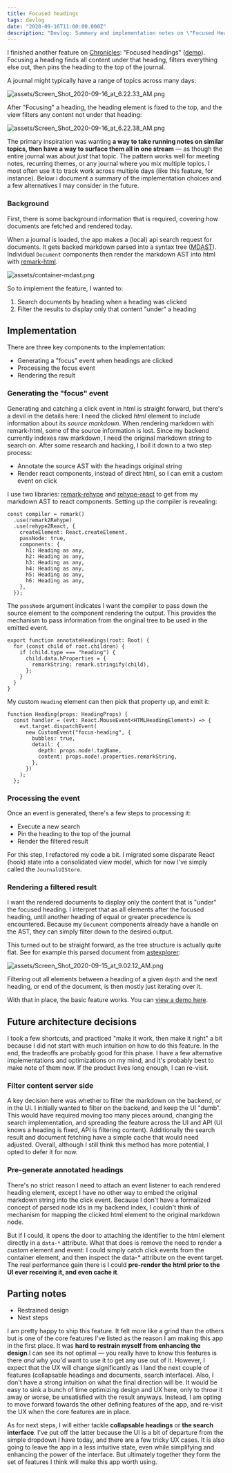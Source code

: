 ```yaml
---
title: Focused headings
tags: devlog
date: "2020-09-16T11:00:00.000Z"
description: "Devlog: Summary and implementation notes on \"Focused Headings\" in Chronicles."
---
```



I finished another feature on [Chronicles](https://github.com/cloverich/chronicles): "Focused headings" ([demo](https://youtu.be/qmnay59SvY4)). Focusing a heading finds all content under that heading, filters everything else out, then pins the heading to the top of the journal. 

A journal might typically have a range of topics across many days:

![assets/Screen_Shot_2020-09-16_at_6.22.33_AM.png](assets/Screen_Shot_2020-09-16_at_6.22.33_AM.png?resize=blogImages "Typical journal with multiple topics")

After "Focusing" a heading, the heading element is fixed to the top, and the view filters any content not under that heading:

![assets/Screen_Shot_2020-09-16_at_6.22.38_AM.png](assets/Screen_Shot_2020-09-16_at_6.22.38_AM.png?resize=blogImages "Focusing the blue heading")

The primary inspiration was wanting **a way to take running notes on similar topics, then have a way to surface them all in one stream** — as though the entire journal was about *just* that topic. The pattern works well for meeting notes, recurring themes, or any journal where you mix multiple topics. I most often use it to track work across multiple days (like this feature, for instance). Below i document a summary of the implementation choices and a few alternatives I may consider in the future.

### Background

First, there is some background information that is required, covering how documents are fetched and rendered today. 

When a journal is loaded, the app makes a (local) api search request for documents. It gets backed markdown parsed into a syntax tree ([MDAST](https://github.com/syntax-tree/mdast)). Individual `Document` components then render the markdown AST into html with [remark-html](https://github.com/remarkjs/remark-html).

![assets/container-mdast.png](assets/container-mdast.png?resize=blogImages "Container component passes parsed markdown trees to multiple Document components. They use remark-html to render the parse tree into html.")

So to implement the feature, I wanted to:

1. Search documents by heading when a heading was clicked
2. Filter the results to display only that content "under" a heading

## Implementation

There are three key components to the implementation:

- Generating a "focus" event when headings are clicked
- Processing the focus event
- Rendering the result

### Generating the "focus" event

Generating and catching a click event in html is straight forward, but there's a devil in the details here: I need the clicked *html* element to include information about its *source markdown*. When rendering markdown with remark-html, some of the source information is lost. Since my backend currently indexes raw markdown, I need the original markdown string to search on. After some research and hacking, I boil it down to a two step process:

- Annotate the source AST with the headings original string
- Render react components, instead of direct html, so I can emit a custom event on click

I use two libraries: [remark-rehype](https://github.com/remarkjs/remark-rehype) and [rehype-react](https://github.com/rehypejs/rehype-react) to get from my markdown AST to react components. Setting up the compiler is revealing:

```tsx
const compiler = remark()
  .use(remark2Rehype)
  .use(rehype2React, {
    createElement: React.createElement,
    passNode: true,
    components: {
      h1: Heading as any,
      h2: Heading as any,
      h3: Heading as any,
      h4: Heading as any,
      h5: Heading as any,
      h6: Heading as any,
    },
  });
```

The `passNode` argument indicates I want the compiler to pass down the source element to the component rendering the output. This provides the mechanism to pass information from the original tree to be used in the emitted event. 

```tsx
export function annotateHeadings(root: Root) {
  for (const child of root.children) {
    if (child.type === "heading") {
      child.data.hProperties = {
        remarkString: remark.stringify(child),
      };
    }
  }
}
```

My custom `Heading` element can then pick that property up, and emit it:

```tsx
function Heading(props: HeadingProps) {
  const handler = (evt: React.MouseEvent<HTMLHeadingElement>) => {
    evt.target.dispatchEvent(
      new CustomEvent("focus-heading", {
        bubbles: true,
        detail: {
          depth: props.node!.tagName,
          content: props.node!.properties.remarkString,
        },
      })
    );
  };
```

### Processing the event

Once an event is generated, there's a few steps to processing it:

- Execute a new search
- Pin the heading to the top of the journal
- Render the filtered result

For this step, I refactored my code a bit. I migrated some disparate React (hook) state into a consolidated view model, which for now I've simply called the `JournalUIStore`. 

### Rendering a filtered result

I want the rendered documents to display only the content that is "under" the focused heading. I interpret that as all elements after the focused heading, until another heading of equal or greater precedence is encountered. Because my `Document` components already have a handle on the AST, they can simply filter down to the desired output.

This turned out to be straight forward, as the tree structure is actually quite flat. See for example this parsed document from [astexplorer](https://astexplorer.net):

![assets/Screen_Shot_2020-09-15_at_9.02.12_AM.png](assets/Screen_Shot_2020-09-15_at_9.02.12_AM.png?resize=blogImages "Parsed AST, in JSON")

Filtering out all elements between a heading of a given `depth` and the next heading, or end of the document, is then mostly just iterating over it. 

With that in place, the basic feature works. You can [view a demo here](https://youtu.be/qmnay59SvY4). 

## Future architecture decisions

I took a few shortcuts, and practiced "make it work, then make it right" a bit because I did not start with much intuition on how to do this feature. In the end, the tradeoffs are probably good for this phase. I have a few alternative implementations and optimizations on my mind, and it's probably best to make note of them now. If the product lives long enough, I can re-visit. 

### Filter content server side

A key decision here was whether to filter the markdown on the backend, or in the UI. I initially wanted to filter on the backend, and keep the UI "dumb". This would have required moving too many pieces around, changing the search implementation, and spreading the feature across the UI and API (UI knows a heading is fixed, API is filtering content). Additionally the search result and document fetching have a simple cache that would need adjusted. Overall, although I still think this method has more potential, I opted to defer it for now.

### Pre-generate annotated headings

There's no strict reason I need to attach an event listener to each rendered heading element, except I have no other way to embed the original markdown string into the click event. Because I don't have a formalized concept of parsed node ids in my backend index, I couldn't think of mechanism for mapping the clicked html element to the original markdown node. 

But if I could, it opens the door to attaching the identifier to the html element directly in a `data-*` attribute. What that does is remove the need to render a *custom* element and event: I could simply catch click events from the container element, and then inspect the data-* attribute on the event target. The real performance gain there is I could **pre-render the html prior to the UI ever receiving it, and even cache it**. 

## Parting notes

- Restrained design
- Next steps

I am pretty happy to ship this feature. It felt more like a grind than the others but is one of the core features I've listed as the reason I am making this app in the first place. It was **hard to restrain myself from enhancing the design**.I can see its not optimal — you really have to know this features is there *and* why you'd want to use it to get any use out of it. However, I expect that the UX will change significantly as I land the next couple of features (collapsable headings and documents, search interface). Also, I don't have a strong intuition on what the final direction will be. It would be easy to sink a bunch of time optimizing design and UX here, only to throw it away or worse, be unsatisfied with the result anyways. Instead, I am opting to move forward towards the other defining features of the app, and re-visit the UX when the core features are in place.

As for next steps, I will either tackle **collapsable headings** or **the search interface**. I've put off the latter because the UI is a bit of departure from the simple dropdown I have today, and there are a few tricky UX cases. It is also going to leave the app in a less intuitive state, even while simplifying and enhancing the power of the interface. But ultimately together they form the set of features I think will make this app worth using.